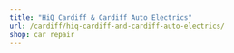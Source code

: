 ```yaml
---
title: "HiQ Cardiff & Cardiff Auto Electrics"
url: /cardiff/hiq-cardiff-and-cardiff-auto-electrics/
shop: car repair
---
```

